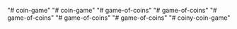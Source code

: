 "# coin-game" 
"# coin-game" 
"# game-of-coins" 
"# game-of-coins" 
"# game-of-coins" 
"# game-of-coins" 
"# game-of-coins" 
"# coiny-coin-game" 

